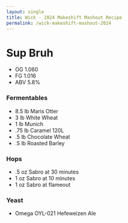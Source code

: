 ```yaml
---
layout: single
title: Wick - 2024 Makeshift Mashout Recipe
permalink: /wick-makeshift-mashout-2024
---
```


# Sup Bruh

- OG 1.060
- FG 1.016
- ABV 5.8%

### Fermentables
- 8.5 lb Maris Otter
- 3 lb White Wheat
- 1 lb Munich
- .75 lb Caramel 120L
- .5 lb Chocolate Wheat
- .5 lb Roasted Barley

### Hops
- .5 oz Sabro at 30 minutes
- 1 oz Sabro at 10 minutes
- 1 oz Sabro at flameout

### Yeast
- Omega OYL-021 Hefeweizen Ale